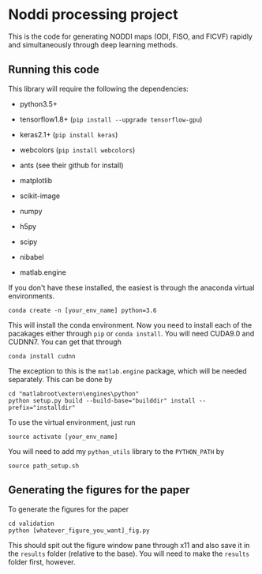 # Noddi processing project

This is the code for generating NODDI maps (ODI, FISO, and FICVF) rapidly and simultaneously through deep learning methods.

## Running this code

This library will require the following the dependencies:

* python3.5+
* tensorflow1.8+ (`pip install --upgrade tensorflow-gpu`)
* keras2.1+ (`pip install keras`)
* webcolors (`pip install webcolors`)
* ants (see their github for install)

* matplotlib 
* scikit-image
* numpy
* h5py
* scipy
* nibabel
* matlab.engine

If you don't have these installed, the easiest is through the anaconda virtual environments.

```
conda create -n [your_env_name] python=3.6
```

This will install the conda environment.  Now you need to install each of the pacakages either through `pip` or `conda install`.  You will need CUDA9.0 and CUDNN7.  You can get that through

```
conda install cudnn
```
The exception to this is the `matlab.engine` package, which will be needed separately.  This can be done by

```
cd "matlabroot\extern\engines\python"
python setup.py build --build-base="builddir" install --prefix="installdir"
```
To use the virtual environment, just run

```
source activate [your_env_name]
```

You will need to add my `python_utils` library to the `PYTHON_PATH` by

```
source path_setup.sh
```

## Generating the figures for the paper

To generate the figures for the paper

```
cd validation
python [whatever_figure_you_want]_fig.py
```

This should spit out the figure window pane through x11 and also save it in the `results` folder (relative to the base).  You will need to make the `results` folder first, however.  


